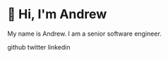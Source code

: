 # 👋 Hi, I'm Andrew

My name is Andrew. I am a senior software engineer.

github  twitter  linkedin 
